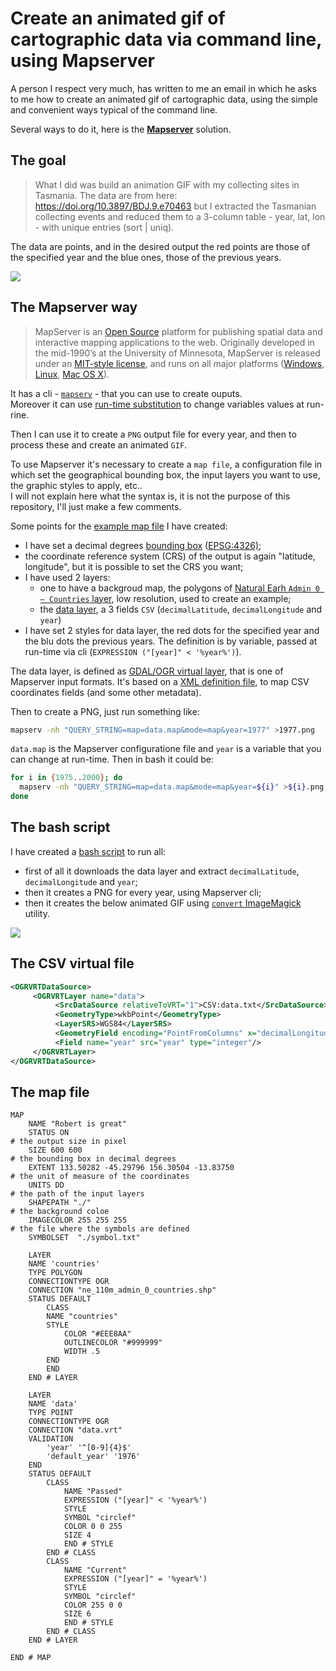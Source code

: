 # Create an animated gif of cartographic data via command line, using Mapserver

A person I respect very much, has written to me an email in which he asks to me how to create an animated gif of cartographic data, using the simple and convenient ways typical of the command line.

Several ways to do it, here is the [**Mapserver**](https://mapserver.org/) solution.

## The goal

> What I did was build an animation GIF with my collecting sites in Tasmania. The data are from here: https://doi.org/10.3897/BDJ.9.e70463 but I extracted the Tasmanian collecting events and reduced them to a 3-column table - year, lat, lon - with unique entries (sort | uniq).

The data are points, and in the desired output the red points are those of the specified year and the blue ones, those of the previous years.

![](resources/Mesibov_Tas_sites.gif)

## The Mapserver way

> MapServer is an [Open Source](https://opensource.org/) platform for publishing spatial data and interactive mapping applications to the web. Originally developed in the mid-1990’s at the University of Minnesota, MapServer is released under an [MIT-style license](https://mapserver.org//copyright.html#license), and runs on all major platforms ([Windows](https://mapserver.org//download.html#windows), [Linux](https://mapserver.org//download.html#linux), [Mac OS X](https://mapserver.org//download.html#osx)).

It has a cli - [`mapserv`](https://mapserver.org/cgi/mapserv.html#mapserv) - that you can use to create ouputs.<br>Moreover it can use [run-time substitution](https://mapserver.org/cgi/runsub.html) to change variables values at run-rine.

Then I can use it to create a `PNG` output file for every year, and then to process these and create an animated `GIF`.

To use Mapserver it's necessary to create a `map file`, a configuration file in which set the geographical bounding box, the input layers you want to use, the graphic styles to apply, etc..<br>
I will not explain here what the syntax is, it is not the purpose of this repository, I'll just make a few comments.

Some points for the [example map file](https://github.com/aborruso/animated-gif-mapserver/blob/main/processing/data.map) I have created:

- I have set a decimal degrees [bounding box](https://github.com/aborruso/animated-gif-mapserver/blob/main/processing/data.map#L7) ([EPSG:4326)](https://epsg.io/4326);
- the coordinate reference system (CRS) of the output is again "latitude, longitude", but it is possible to set the CRS you want;
- I have used 2 layers:
    - one to have a backgroud map, the polygons of [Natural Earh `Admin 0 – Countries` layer](https://www.naturalearthdata.com/downloads/110m-cultural-vectors/), low resolution, used to create an example;
    - the [data layer](https://github.com/aborruso/animated-gif-mapserver/blob/main/processing/data.txt), a 3 fields `CSV` (`decimalLatitude`, `decimalLongitude` and `year`)
- I have set 2 styles for data layer, the red dots for the specified year and the blu dots the previous years. The definition is by variable, passed at run-time via cli (`EXPRESSION ("[year]" < '%year%')`).

The data layer, is defined as [GDAL/OGR virtual layer](https://gdal.org/drivers/vector/vrt.html), that is one of Mapserver input formats. It's based on a [XML definition file](https://github.com/aborruso/animated-gif-mapserver/blob/main/processing/data.vrt), to map CSV coordinates fields (and some other metadata).

Then to create a PNG, just run something like:

```bash
mapserv -nh "QUERY_STRING=map=data.map&mode=map&year=1977" >1977.png
```

`data.map` is the Mapserver configuratione file and `year` is a variable that you can change at run-time. Then in bash it could be:

```bash
for i in {1975..2000}; do
  mapserv -nh "QUERY_STRING=map=data.map&mode=map&year=${i}" >${i}.png
done
```

## The bash script

I have created a [bash script](https://github.com/aborruso/animated-gif-mapserver/blob/main/myDearRobert.sh) to run all:

- first of all it downloads the data layer and extract `decimalLatitude`, `decimalLongitude` and `year`;
- then it creates a PNG for every year, using Mapserver cli;
- then it creates the below animated GIF using [`convert` ImageMagick](https://imagemagick.org/script/convert.php) utility.

![](animation.gif)

## The CSV virtual file

```xml
<OGRVRTDataSource>
     <OGRVRTLayer name="data">
          <SrcDataSource relativeToVRT="1">CSV:data.txt</SrcDataSource>
          <GeometryType>wkbPoint</GeometryType>
          <LayerSRS>WGS84</LayerSRS>
          <GeometryField encoding="PointFromColumns" x="decimalLongitude" y="decimalLatitude"/>
          <Field name="year" src="year" type="integer"/>
     </OGRVRTLayer>
</OGRVRTDataSource>
```


## The map file

```
MAP
    NAME "Robert is great"
    STATUS ON
# the output size in pixel
    SIZE 600 600
# the bounding box in decimal degrees
    EXTENT 133.50282 -45.29796 156.30504 -13.83750
# the unit of measure of the coordinates
    UNITS DD
# the path of the input layers
    SHAPEPATH "./"
# the background coloe
    IMAGECOLOR 255 255 255
# the file where the symbols are defined
    SYMBOLSET  "./symbol.txt"

    LAYER
    NAME 'countries'
    TYPE POLYGON
    CONNECTIONTYPE OGR
    CONNECTION "ne_110m_admin_0_countries.shp"
    STATUS DEFAULT
        CLASS
        NAME "countries"
        STYLE
            COLOR "#EEE8AA"
            OUTLINECOLOR "#999999"
            WIDTH .5
        END
        END
    END # LAYER

    LAYER
    NAME 'data'
    TYPE POINT
    CONNECTIONTYPE OGR
    CONNECTION "data.vrt"
    VALIDATION
        'year' '^[0-9]{4}$'
        'default_year' '1976'
    END
    STATUS DEFAULT
        CLASS
            NAME "Passed"
            EXPRESSION ("[year]" < '%year%')
            STYLE
            SYMBOL "circlef"
            COLOR 0 0 255
            SIZE 4
            END # STYLE
        END # CLASS
        CLASS
            NAME "Current"
            EXPRESSION ("[year]" = '%year%')
            STYLE
            SYMBOL "circlef"
            COLOR 255 0 0
            SIZE 6
            END # STYLE
        END # CLASS
    END # LAYER

END # MAP
```
